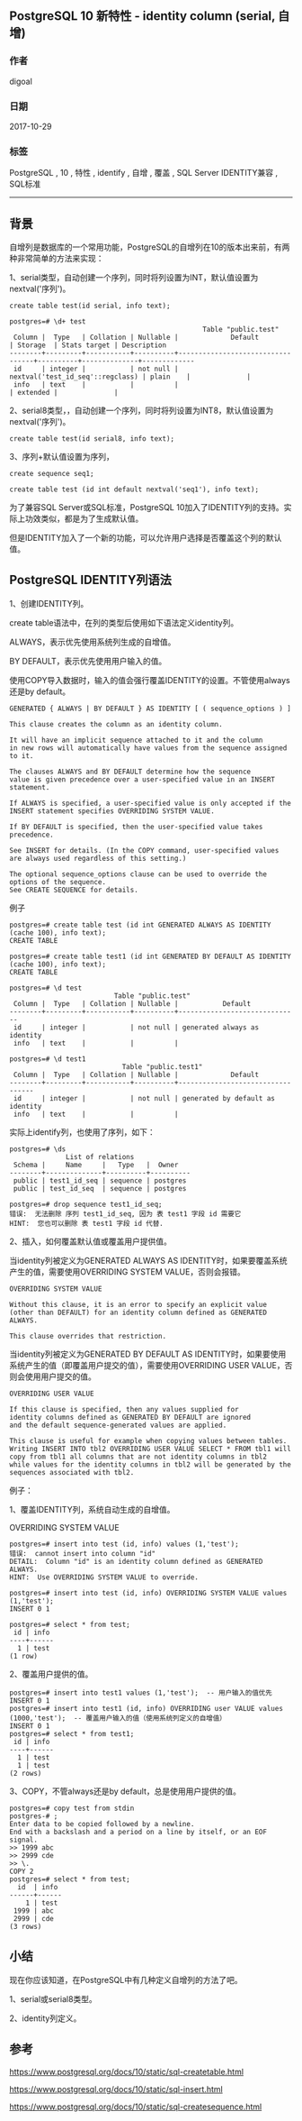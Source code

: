 ## PostgreSQL 10 新特性 - identity column (serial, 自增)  
                               
### 作者              
digoal              
              
### 日期               
2017-10-29              
                
### 标签              
PostgreSQL , 10 , 特性 , identify , 自增 , 覆盖 , SQL Server IDENTITY兼容 , SQL标准        
                          
----                          
                           
## 背景      
自增列是数据库的一个常用功能，PostgreSQL的自增列在10的版本出来前，有两种非常简单的方法来实现：  
  
1、serial类型，自动创建一个序列，同时将列设置为INT，默认值设置为nextval('序列')。  
  
```  
create table test(id serial, info text);  
  
postgres=# \d+ test  
                                                Table "public.test"  
 Column |  Type   | Collation | Nullable |             Default              | Storage  | Stats target | Description   
--------+---------+-----------+----------+----------------------------------+----------+--------------+-------------  
 id     | integer |           | not null | nextval('test_id_seq'::regclass) | plain    |              |   
 info   | text    |           |          |                                  | extended |              |   
```  
  
2、serial8类型，，自动创建一个序列，同时将列设置为INT8，默认值设置为nextval('序列')。  
  
```  
create table test(id serial8, info text);  
```  
  
3、序列+默认值设置为序列，  
  
```  
create sequence seq1;  
  
create table test (id int default nextval('seq1'), info text);  
```  
  
为了兼容SQL Server或SQL标准，PostgreSQL 10加入了IDENTITY列的支持。实际上功效类似，都是为了生成默认值。  
  
但是IDENTITY加入了一个新的功能，可以允许用户选择是否覆盖这个列的默认值。  
  
## PostgreSQL IDENTITY列语法  
  
1、创建IDENTITY列。  
  
create table语法中，在列的类型后使用如下语法定义identity列。  
  
ALWAYS，表示优先使用系统列生成的自增值。  
  
BY DEFAULT，表示优先使用用户输入的值。  
  
使用COPY导入数据时，输入的值会强行覆盖IDENTITY的设置。不管使用always还是by default。  
  
```  
GENERATED { ALWAYS | BY DEFAULT } AS IDENTITY [ ( sequence_options ) ]  
  
This clause creates the column as an identity column.   
  
It will have an implicit sequence attached to it and the column   
in new rows will automatically have values from the sequence assigned to it.  
  
The clauses ALWAYS and BY DEFAULT determine how the sequence   
value is given precedence over a user-specified value in an INSERT statement.   
  
If ALWAYS is specified, a user-specified value is only accepted if the   
INSERT statement specifies OVERRIDING SYSTEM VALUE.   
  
If BY DEFAULT is specified, then the user-specified value takes precedence.   
  
See INSERT for details. (In the COPY command, user-specified values are always used regardless of this setting.)  
  
The optional sequence_options clause can be used to override the options of the sequence.   
See CREATE SEQUENCE for details.  
```  
  
例子  
  
```  
postgres=# create table test (id int GENERATED ALWAYS AS IDENTITY (cache 100), info text);  
CREATE TABLE  
  
postgres=# create table test1 (id int GENERATED BY DEFAULT AS IDENTITY (cache 100), info text);  
CREATE TABLE  
  
postgres=# \d test  
                          Table "public.test"  
 Column |  Type   | Collation | Nullable |           Default              
--------+---------+-----------+----------+------------------------------  
 id     | integer |           | not null | generated always as identity  
 info   | text    |           |          |   
  
postgres=# \d test1  
                            Table "public.test1"  
 Column |  Type   | Collation | Nullable |             Default                
--------+---------+-----------+----------+----------------------------------  
 id     | integer |           | not null | generated by default as identity  
 info   | text    |           |          |   
```  
  
实际上identify列，也使用了序列，如下：  
  
```  
postgres=# \ds  
              List of relations  
 Schema |     Name     |   Type   |  Owner     
--------+--------------+----------+----------  
 public | test1_id_seq | sequence | postgres  
 public | test_id_seq  | sequence | postgres  
  
postgres=# drop sequence test1_id_seq;  
错误:  无法删除 序列 test1_id_seq, 因为 表 test1 字段 id 需要它  
HINT:  您也可以删除 表 test1 字段 id 代替.  
```  
  
2、插入，如何覆盖默认值或覆盖用户提供值。  
  
当identity列被定义为GENERATED ALWAYS AS IDENTITY时，如果要覆盖系统产生的值，需要使用OVERRIDING SYSTEM VALUE，否则会报错。  
  
```  
OVERRIDING SYSTEM VALUE  
  
Without this clause, it is an error to specify an explicit value   
(other than DEFAULT) for an identity column defined as GENERATED ALWAYS.   
  
This clause overrides that restriction.  
```  
  
当identity列被定义为GENERATED BY DEFAULT AS IDENTITY时，如果要使用系统产生的值（即覆盖用户提交的值），需要使用OVERRIDING USER VALUE，否则会使用用户提交的值。  
  
```  
OVERRIDING USER VALUE  
  
If this clause is specified, then any values supplied for   
identity columns defined as GENERATED BY DEFAULT are ignored   
and the default sequence-generated values are applied.  
  
This clause is useful for example when copying values between tables.   
Writing INSERT INTO tbl2 OVERRIDING USER VALUE SELECT * FROM tbl1 will   
copy from tbl1 all columns that are not identity columns in tbl2   
while values for the identity columns in tbl2 will be generated by the   
sequences associated with tbl2.  
```  
  
例子：  
  
1、覆盖IDENTITY列，系统自动生成的自增值。  
  
OVERRIDING SYSTEM VALUE  
  
```  
postgres=# insert into test (id, info) values (1,'test');  
错误:  cannot insert into column "id"  
DETAIL:  Column "id" is an identity column defined as GENERATED ALWAYS.  
HINT:  Use OVERRIDING SYSTEM VALUE to override.  
  
postgres=# insert into test (id, info) OVERRIDING SYSTEM VALUE values (1,'test');  
INSERT 0 1  
  
postgres=# select * from test;  
 id | info   
----+------  
  1 | test  
(1 row)  
```  
  
2、覆盖用户提供的值。  
  
```  
postgres=# insert into test1 values (1,'test');  -- 用户输入的值优先  
INSERT 0 1  
postgres=# insert into test1 (id, info) OVERRIDING user VALUE values (1000,'test');  -- 覆盖用户输入的值（使用系统列定义的自增值）  
INSERT 0 1  
postgres=# select * from test1;  
 id | info   
----+------  
  1 | test  
  1 | test  
(2 rows)  
```  
  
3、COPY，不管always还是by default，总是使用用户提供的值。  
  
```  
postgres=# copy test from stdin  
postgres-# ;  
Enter data to be copied followed by a newline.  
End with a backslash and a period on a line by itself, or an EOF signal.  
>> 1999 abc  
>> 2999 cde      
>> \.  
COPY 2  
postgres=# select * from test;  
  id  | info   
------+------  
    1 | test  
 1999 | abc  
 2999 | cde  
(3 rows)  
```  
  
## 小结  
现在你应该知道，在PostgreSQL中有几种定义自增列的方法了吧。  
  
1、serial或serial8类型。  
  
2、identity列定义。  
  
## 参考  
https://www.postgresql.org/docs/10/static/sql-createtable.html  
  
https://www.postgresql.org/docs/10/static/sql-insert.html  
  
https://www.postgresql.org/docs/10/static/sql-createsequence.html  
